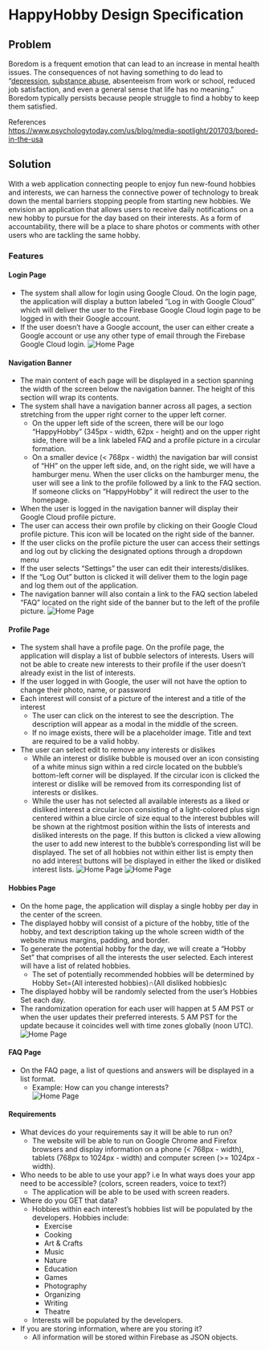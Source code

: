 # HappyHobby Design Specification

## Problem
Boredom is a frequent emotion that can lead to an increase in mental health issues. The consequences of not having something to do lead to “[depression](https://www.psychologytoday.com/us/basics/depression), [substance abuse](https://www.psychologytoday.com/us/basics/addiction), absenteeism from work or school, reduced job satisfaction, and even a general sense that life has no meaning.” Boredom typically persists because people struggle to find a hobby to keep them satisfied. 

References  
https://www.psychologytoday.com/us/blog/media-spotlight/201703/bored-in-the-usa

## Solution
With a web application connecting people to enjoy fun new-found hobbies and interests, we can harness the connective power of technology to break down the mental barriers stopping people from starting new hobbies. We envision an application that allows users to receive daily notifications on a new hobby to pursue for the day based on their interests. As a form of accountability, there will be a place to share photos or comments with other users who are tackling the same hobby.

### Features
#### Login Page
- The system shall allow for login using Google Cloud. On the login page, the application will display a button labeled “Log in with Google Cloud” which will deliver the user to the Firebase Google Cloud login page to be logged in with their Google account.
- If the user doesn’t have a Google account, the user can either create a Google account or use any other type of email through the Firebase Google Cloud login. 
![Home Page](https://github.com/HappyHobby/HappyHobby/blob/master/Resources/Wireframes/LogIn.png)

#### Navigation Banner
- The main content of each page will be displayed in a section spanning the width of the screen below the navigation banner. The height of this section will wrap its contents.
- The system shall have a navigation banner across all pages, a section stretching from the upper right corner to the upper left corner.
  - On the upper left side of the screen, there will be our logo “HappyHobby” (345px - width, 62px - height) and on the upper right side, there will be a link labeled FAQ and a profile picture in a circular formation. 
  - On a smaller device (< 768px - width) the navigation bar will consist of “HH” on the upper left side, and, on the right side, we will have a hamburger menu. When the user clicks on the hamburger menu, the user will see a link to the profile followed by a link to the FAQ section. If someone clicks on “HappyHobby” it will redirect the user to the homepage. 
- When the user is logged in the navigation banner will display their Google Cloud profile picture.
- The user can access their own profile by clicking on their Google Cloud profile picture. This icon will be located on the right side of the banner.
- If the user clicks on the profile picture the user can access their settings and log out by clicking the designated options through a dropdown menu
- If the user selects “Settings” the user can edit their interests/dislikes.
- If the “Log Out” button is clicked it will deliver them to the login page and log them out of the application. 
- The navigation banner will also contain a link to the FAQ section labeled “FAQ” located on the right side of the banner but to the left of the profile picture.
![Home Page](https://github.com/HappyHobby/HappyHobby/blob/master/Resources/Wireframes/NavBar.png)

#### Profile Page
- The system shall have a profile page. On the profile page, the application will display a list of bubble selectors of interests. Users will not be able to create new interests to their profile if the user doesn’t already exist in the list of interests. 
- If the user logged in with Google, the user will not have the option to change their photo, name, or password
- Each interest will consist of a picture of the interest and a title of the interest
  - The user can click on the interest to see the description. The description will appear as a modal in the middle of the screen.
  - If no image exists, there will be a placeholder image. Title and text are required to be a valid hobby.
- The user can select edit to remove any interests or dislikes
  - While an interest or dislike bubble is moused over an icon consisting of a white minus sign within a red circle located on the bubble’s bottom-left corner will be displayed. If the circular icon is clicked the interest or dislike will be removed from its corresponding list of interests or dislikes.
  - While the user has not selected all available interests as a liked or disliked interest a circular icon consisting of a light-colored plus sign centered within a blue circle of size equal to the interest bubbles will be shown at the rightmost position within the lists of interests and disliked interests on the page. If this button is clicked a view allowing the user to add new interest to the bubble’s corresponding list will be displayed. The set of all hobbies not within either list is empty then no add interest buttons will be displayed in either the liked or disliked interest lists.
![Home Page](https://github.com/HappyHobby/HappyHobby/blob/master/Resources/Wireframes/Profile.png)
![Home Page](https://github.com/HappyHobby/HappyHobby/blob/master/Resources/Wireframes/ProfileEdit.png)

#### Hobbies Page
- On the home page, the application will display a single hobby per day in the center of the screen.
- The displayed hobby will consist of a picture of the hobby, title of the hobby, and text description taking up the whole screen width of the website minus margins, padding, and border.
- To generate the potential hobby for the day, we will create a “Hobby Set” that comprises of all the interests the user selected. Each interest will have a list of related hobbies. 
  - The set of potentially recommended hobbies will be determined by Hobby Set=(All interested hobbies)∩(All disliked hobbies)c
- The displayed hobby will be randomly selected from the user’s Hobbies Set each day.
- The randomization operation for each user will happen at 5 AM PST or when the user updates their preferred interests. 5 AM PST for the update because it coincides well with time zones globally (noon UTC).
![Home Page](https://github.com/HappyHobby/HappyHobby/blob/master/Resources/Wireframes/HomePage.png)

#### FAQ Page
- On the FAQ page, a list of questions and answers will be displayed in a list format.
  - Example: How can you change interests?  
![Home Page](https://github.com/HappyHobby/HappyHobby/blob/master/Resources/Wireframes/FAQ.png)

#### Requirements
- What devices do your requirements say it will be able to run on?
  - The website will be able to run on Google Chrome and Firefox browsers and display information on a phone (< 768px - width), tablets (768px to 1024px - width) and computer screen (>= 1024px - width).
- Who needs to be able to use your app? i.e In what ways does your app need to be accessible? (colors, screen readers, voice to text?)
  - The application will be able to be used with screen readers.
- Where do you GET that data?
  - Hobbies within each interest’s hobbies list will be populated by the developers. Hobbies include:
    - Exercise
    - Cooking
    - Art & Crafts
    - Music
    - Nature
    - Education
    - Games
    - Photography
    - Organizing 
    - Writing
    - Theatre
  - Interests will be populated by the developers.
- If you are storing information, where are you storing it?
  - All information will be stored within Firebase as JSON objects.
